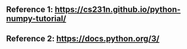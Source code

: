 ## Reference 1: https://cs231n.github.io/python-numpy-tutorial/

## Reference 2: https://docs.python.org/3/
